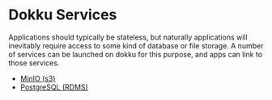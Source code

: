 # Dokku Services

Applications should typically be stateless, but naturally applications will inevitably require access to some kind of database or file storage. A number of services can be launched on dokku for this purpose, and apps can link to those services.

- [MinIO (s3)](./41-minio.md)
- [PostgreSQL (RDMS)](./42-postgres.md)
